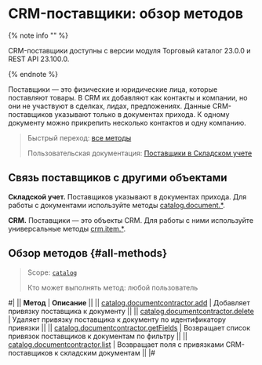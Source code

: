 # CRM-поставщики: обзор методов

{% note info "" %}

CRM-поставщики доступны с версии модуля Торговый каталог 23.0.0 и REST API 23.100.0.

{% endnote %}

Поставщики — это физические и юридические лица, которые поставляют товары. В CRM их добавляют как контакты и компании, но они не участвуют в сделках, лидах, предложениях. Данные CRM-поставщиков указывают только в документах прихода. К одному документу можно прикрепить несколько контактов и одну компанию.

> Быстрый переход: [все методы](#all-methods) 
> 
> Пользовательская документация: [Поставщики в Складском учете](https://helpdesk.bitrix24.ru/open/16734758)

## Связь поставщиков с другими объектами

**Складской учет.** Поставщиков указывают в документах прихода. Для работы с документами используйте методы [catalog.document.\*](../document/index.md).

**CRM.** Поставщики — это объекты CRM. Для работы с ними используйте универсальные методы [crm.item.\*](../../crm/universal/index.md).

## Обзор методов {#all-methods}

> Scope: [`catalog`](../../scopes/permissions.md)
>
> Кто может выполнять метод: любой пользователь

#|
|| **Метод** | **Описание** ||
|| [catalog.documentcontractor.add](./catalog-documentcontractor-add.md) | Добавляет привязку поставщика к документу ||
|| [catalog.documentcontractor.delete](./catalog-documentcontractor-delete.md) | Удаляет привязку поставщика к документу по идентификатору привязки ||
|| [catalog.documentcontractor.getFields](./catalog-documentcontractor-get-fields.md) | Возвращает список привязок поставщиков к документам по фильтру ||
|| [catalog.documentcontractor.list](./catalog-documentcontractor-list.md) | Возвращает поля с привязками CRM-поставщиков к складским документам ||
|#